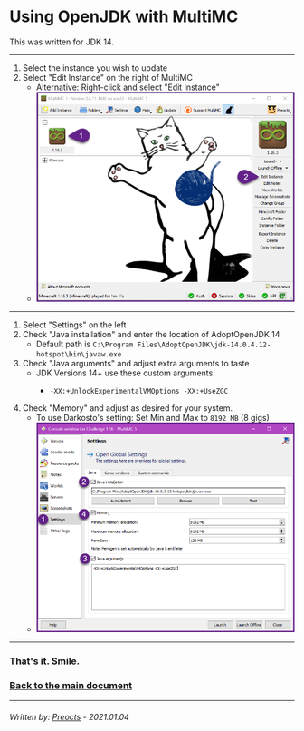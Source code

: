 # Using OpenJDK with MultiMC

This was written for JDK 14.

---

1. Select the instance you wish to update
2. Select "Edit Instance" on the right of MultiMC
   - Alternative: Right-click and select "Edit Instance"
   - ![multimc01.png](/images/multimc01.png)

---

1. Select "Settings" on the left
2. Check "Java installation" and enter the location of AdoptOpenJDK 14
   - Default path is `C:\Program Files\AdoptOpenJDK\jdk-14.0.4.12-hotspot\bin\javaw.exe`
3. Check "Java arguments" and adjust extra arguments to taste
   - JDK Versions 14+ use these custom arguments:
     - ```
       -XX:+UnlockExperimentalVMOptions -XX:+UseZGC
       ```
4. Check "Memory" and adjust as desired for your system.
   - To use Darkosto's setting: Set Min and Max to `8192 MB` (8 gigs)
   - ![multimc02.png](/images/multimc02.png)

---

### That's it. Smile.

### [Back to the main document](README.md)

---

###### *Written by: [Preocts](https://github.com/Preocts) - 2021.01.04*